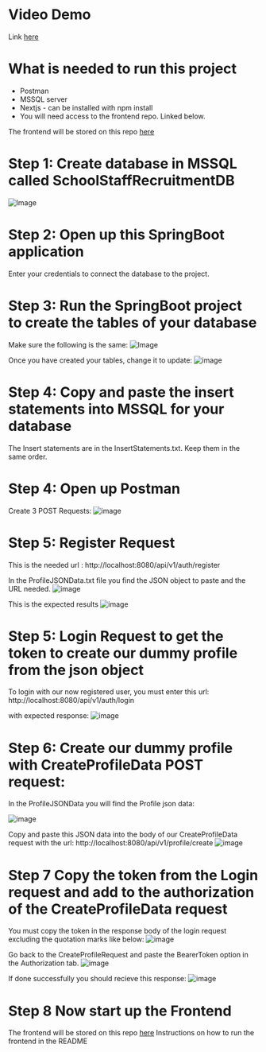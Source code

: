 # Video Demo
Link [here](https://www.youtube.com/watch?v=C_L34J3gVt0)

# What is needed to run this project
- Postman
- MSSQL server
- Nextjs - can be installed with npm install
- You will need access to the frontend repo. Linked below.

The frontend will be stored on this repo [here](https://github.com/horiaomar25/SchoolStaffRecruitmentPlatform-Frontend)


# Step 1: Create database in MSSQL called SchoolStaffRecruitmentDB
![Image](https://github.com/user-attachments/assets/17b24bfb-546e-498d-9f34-3a527ae928aa)

# Step 2: Open up this SpringBoot application
Enter your credentials to connect the database to the project.

# Step 3: Run the SpringBoot project to create the tables of your database
Make sure the following is the same:
![Image](https://github.com/user-attachments/assets/ea299b15-c9c1-457d-b3f7-c1a78d50bea2)

Once you have created your tables, change it to update:
![image](https://github.com/user-attachments/assets/6c0fd632-79e5-4f8e-864e-285c121749eb)

# Step 4: Copy and paste the insert statements into MSSQL for your database
The Insert statements are in the InsertStatements.txt. Keep them in the same order.

# Step 4: Open up Postman
Create 3 POST Requests:
![image](https://github.com/user-attachments/assets/2377ac42-623a-4496-982b-964c25d3c7ce)

# Step 5: Register Request

This is the needed url : http://localhost:8080/api/v1/auth/register

In the ProfileJSONData.txt file you find the JSON object to paste and the URL needed.
![image](https://github.com/user-attachments/assets/56938530-514e-4d47-b9e6-5ef271bbeea2)

This is the expected results
![image](https://github.com/user-attachments/assets/690f8df9-2084-4412-99e4-da33e877b0fd)

# Step 5: Login Request to get the token to create our dummy profile from the json object
To login with our now registered user, you must enter this url: http://localhost:8080/api/v1/auth/login

with expected response:
![image](https://github.com/user-attachments/assets/d0402d8d-e769-46cd-94b8-37262afadd18)



# Step 6: Create our dummy profile with CreateProfileData POST request:
In the ProfileJSONData you will find the Profile json data:

![image](https://github.com/user-attachments/assets/94e16dd6-7aae-4ba5-980d-a77c2fd89e04)

Copy and paste this JSON data into the body of our CreateProfileData request with the url: http://localhost:8080/api/v1/profile/create
![image](https://github.com/user-attachments/assets/9967e398-3380-4e4a-b754-4e07a710bfb2)

# Step 7 Copy the token from the Login request and add to the authorization of the CreateProfileData request

You must copy the token in the response body of the login request excluding the quotation marks like below:
![image](https://github.com/user-attachments/assets/24fb3b96-2704-4056-a14c-77682d9e0427)

Go back to the CreateProfileRequest and paste the BearerToken option in the Authorization tab.
![image](https://github.com/user-attachments/assets/4012659c-8c9b-4404-a6af-c2dae8cfd5ed)

If done successfully you should recieve this response:
![image](https://github.com/user-attachments/assets/465564b2-7914-4022-9e36-92cdfe977383)

# Step 8 Now start up the Frontend
The frontend will be stored on this repo [here](https://github.com/horiaomar25/SchoolStaffRecruitmentPlatform-Frontend)
Instructions on how to run the frontend in the README
